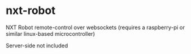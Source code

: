 # nxt-robot
NXT Robot remote-control over websockets (requires a raspberry-pi or similar linux-based microcontroller)

Server-side not included
